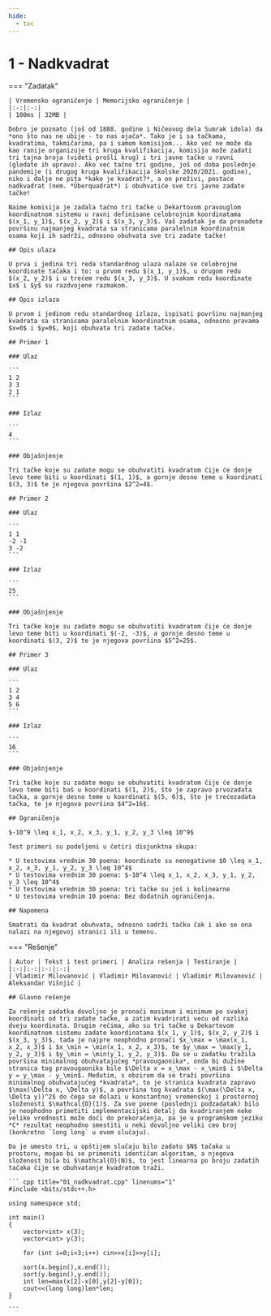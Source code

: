 ```yaml
---
hide:
  - toc
---
```


# 1 - Nadkvadrat

=== "Zadatak"
	
	| Vremensko ograničenje | Memorijsko ograničenje |
	|:-:|:-:|
	| 100ms | 32MB |
	
	Dobro je poznato (još od 1888. godine i Ničeovog dela Sumrak idola) da *ono što nas ne ubije - to nas ojača*. Tako je i sa tačkama, kvadratima, takmičarima, pa i samom komisijom... Ako već ne može da kao ranije organizuje tri kruga kvalifikacija, komisija može zadati tri tajna broja (videti prošli krug) i tri javne tačke u ravni (gledate ih upravo). Ako već tačno tri godine, još od doba poslednje pandemije (i drugog kruga kvalifikacija školske 2020/2021. godine), niko i dalje ne pita *kako je kvadrat?*, a on preživi, postaće nadkvadrat (nem. *Überquadrat*) i obuhvatiće sve tri javno zadate tačke!
	
	Naime komisija je zadala tačno tri tačke u Dekartovom pravouglom koordinatnom sistemu u ravni definisane celobrojnim koordinatama $(x_1, y_1)$, $(x_2, y_2)$ i $(x_3, y_3)$. Vaš zadatak je da pronađete površinu najmanjeg kvadrata sa stranicama paralelnim koordinatnim osama koji ih sadrži, odnosno obuhvata sve tri zadate tačke!
	
	## Opis ulaza
	
	U prva i jedina tri reda standardnog ulaza nalaze se celobrojne koordinate tačaka i to: u prvom redu $(x_1, y_1)$, u drugom redu $(x_2, y_2)$ i u trećem redu $(x_3, y_3)$. U svakom redu koordinate $x$ i $y$ su razdvojene razmakom.
	
	## Opis izlaza
	
	U prvom i jedinom redu standardnog izlaza, ispisati površinu najmanjeg kvadrata sa stranicama paralelnim koordinatnim osama, odnosno pravama $x=0$ i $y=0$, koji obuhvata tri zadate tačke.
	
	## Primer 1
	
	### Ulaz
	
	```
	1 2
	3 3
	2 1
	```
	
	### Izlaz
	
	```
	4
	```
	
	### Objašnjenje
	
	Tri tačke koje su zadate mogu se obuhvatiti kvadratom čije će donje levo teme biti u koordinati $(1, 1)$, a gornje desno teme u koordinati $(3, 3)$ te je njegova površina $2^2=4$.
	
	## Primer 2
	
	### Ulaz
	
	```
	1 1
	-2 -1
	3 -2
	```
	
	### Izlaz
	
	```
	25
	```
	
	### Objašnjenje
	
	Tri tačke koje su zadate mogu se obuhvatiti kvadratom čije će donje levo teme biti u koordinati $(-2, -3)$, a gornje desno teme u koordinati $(3, 2)$ te je njegova površina $5^2=25$.
	
	## Primer 3
	
	### Ulaz
	
	```
	1 2
	3 4
	5 6
	```
	
	### Izlaz
	
	```
	16
	```
	
	### Objašnjenje
	
	Tri tačke koje su zadate mogu se obuhvatiti kvadratom čije će donje levo teme biti baš u koordinati $(1, 2)$, što je zapravo prvozadata tačka, a gornje desno teme u koordinati $(5, 6)$, što je trećezadata tačka, te je njegova površina $4^2=16$.
	
	## Ograničenja
	
	$-10^9 \leq x_1, x_2, x_3, y_1, y_2, y_3 \leq 10^9$
	
	Test primeri su podeljeni u četiri disjunktna skupa:
	
	* U testovima vrednim 30 poena: koordinate su nenegativne $0 \leq x_1, x_2, x_3, y_1, y_2, y_3 \leq 10^4$
	* U testovima vrednim 30 poena: $-10^4 \leq x_1, x_2, x_3, y_1, y_2, y_3 \leq 10^4$
	* U testovima vrednim 30 poena: tri tačke su još i kolinearne
	* U testovima vrednim 10 poena: Bez dodatnih ograničenja.
	
	## Napomena
	
	Smatrati da kvadrat obuhvata, odnosno sadrži tačku čak i ako se ona nalazi na njegovoj stranici ili u temenu.
	
=== "Rešenje"
	
	| Autor | Tekst i test primeri | Analiza rеšenja | Testiranje |
	|:-:|:-:|:-:|:-:|
	| Vladimir Milovanović | Vladimir Milovanović | Vladimir Milovanović | Aleksandar Višnjić |
	
	## Glavno rešenje
	
	Za rešenje zadatka dovoljno je pronaći masimum i minimum po svakoj koordinati od tri zadate tačke, a zatim kvadrirati veću od razlika dveju koordinata. Drugim rečima, ako su tri tačke u Dekartovom koordinatnom sistemu zadate koordinatama $(x_1, y_1)$, $(x_2, y_2)$ i $(x_3, y_3)$, tada je najpre neophodno pronaći $x_\max = \max(x_1, x_2, x_3)$ i $x_\min = \min(x_1, x_2, x_3)$, te $y_\max = \max(y_1, y_2, y_3)$ i $y_\min = \min(y_1, y_2, y_3)$. Da se u zadatku tražila površina minimalnog obuhvatajućeg *pravougaonika*, onda bi dužine stranica tog pravougaonika bile $\Delta x = x_\max - x_\min$ i $\Delta y = y_\max - y_\min$. Međutim, s obzirom da se traži površina minimalnog obuhvatajućeg *kvadrata*, to je stranica kvadrata zapravo $\max(\Delta x, \Delta y)$, a površina tog kvadrata $(\max(\Delta x, \Delta y))^2$ do čega se dolazi u konstantnoj vremenskoj i prostornoj složenosti $\mathcal{O}(1)$. Za sve poene (poslednji podzadatak) bilo je neophodno primetiti implementacijski detalj da kvadriranjem neke velike vrednosti može doći do prekoračenja, pa je u programskom jeziku *C* rezultat neophodno smestiti u neki dovoljno veliki ceo broj (konkretno `long long` u ovom slučaju).
	
	Da je umesto tri, u opštijem slučaju bilo zadato $N$ tačaka u prostoru, mogao bi se primeniti identičan algoritam, a njegova složenost bila bi $\mathcal{O}(N)$, to jest linearna po broju zadatih tačaka čije se obuhvatanje kvadratom traži.
	
	``` cpp title="01_nadkvadrat.cpp" linenums="1"
	#include <bits/stdc++.h>
	
	using namespace std;
	
	int main()
	{
	    vector<int> x(3);
	    vector<int> y(3);
	
	    for (int i=0;i<3;i++) cin>>x[i]>>y[i];
	
	    sort(x.begin(),x.end());
	    sort(y.begin(),y.end());
	    int len=max(x[2]-x[0],y[2]-y[0]);
	    cout<<(long long)len*len;
	}

	```

